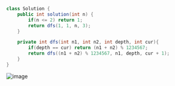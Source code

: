 ```java
class Solution {
    public int solution(int n) {
        if(n <= 2) return 1;
        return dfs(1, 1, n, 3);
    }

    private int dfs(int n1, int n2, int depth, int cur){
        if(depth == cur) return (n1 + n2) % 1234567;
        return dfs((n1 + n2) % 1234567, n1, depth, cur + 1);
    }
}
```
![image](https://github.com/alswo1212/CNF_codingTest_sturdy/assets/92290312/21e47c36-4ae0-43c8-b194-93e4469aebf7)
